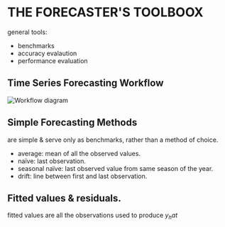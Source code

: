 # THE FORECASTER'S TOOLBOOX
general tools:
- benchmarks
- accuracy evalaution
- performance evaluation
## Time Series Forecasting Workflow
![Workflow diagram](https://otexts.com/fpp3/fpp_files/figure-html/workflow-1.png)
## Simple Forecasting Methods
are simple & serve only as benchmarks, rather than a method of choice.
- average: mean of all the observed values.
- naïve: last observation.
- seasonal naïve: last observed value from same season of the year.
- drift: line between first and last observation.
## Fitted values & residuals.
fitted values are all the observations used to produce $y_hat$


